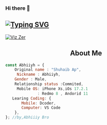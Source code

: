 ### Hi there 👋
## [![Typing SVG](https://readme-typing-svg.herokuapp.com?font=Lemon+milk&color=F7000&lines=Welcome+To+Abhiy-Bro+Official+GitHub+AC;Follow+Me+Now)](https://git.io/typing-svg)
<p align="left"> <a href="https://instagram.com/abhiiiiiyh?igshid=YTQwZjQ0NmI0OA==" target="blank"><img src="https://img.shields.io/badge/Follow%20@abhiiiiiyh_-h?color=black&style=for-the-badge&logo=instagram" alt="Viz Zer" /></a> </p>
<h2 align="center">  About Me </h2>

```js
const Abhiiyh = {
    Original name : "Shuhaib Ap",
     Nickname : Abhiiyh,
    Gender : Male,
    Relationship status :Commited,
     Mobile OS: iPhone Xs,iOs 17.2.1
              : Redmo 8 , Andorid 11
   Learing Coding: {
       Mobile: Dcoder,
       Computer: VS Code
    },
}; //by,Abhiiiy Bro
```
